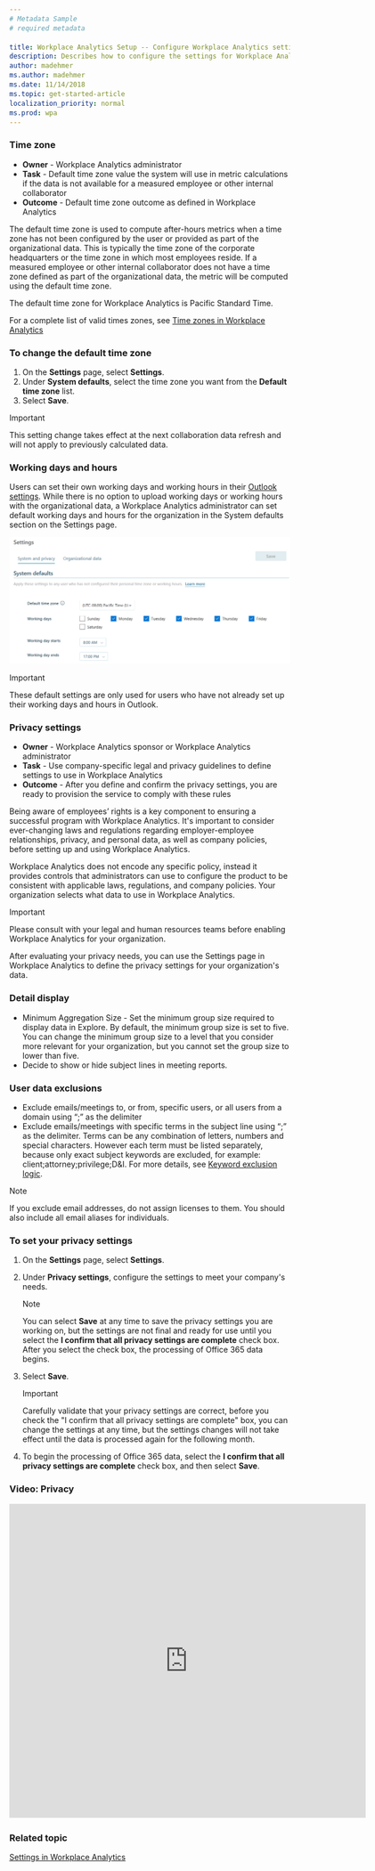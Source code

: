 ```yaml
---
# Metadata Sample
# required metadata

title: Workplace Analytics Setup -- Configure Workplace Analytics settings
description: Describes how to configure the settings for Workplace Analytics.
author: madehmer
ms.author: madehmer
ms.date: 11/14/2018
ms.topic: get-started-article
localization_priority: normal 
ms.prod: wpa
---
```


### Time zone

* **Owner** - Workplace Analytics administrator
* **Task** - Default time zone value the system will use in metric calculations if the data is not available for a measured employee or other internal collaborator
* **Outcome** - Default time zone outcome as defined in Workplace Analytics

The default time zone is used to compute after-hours metrics when a time zone has not been configured by the user or provided as part of the organizational data. This is typically the time zone of the corporate headquarters or the time zone in which most employees reside. If a measured employee or other internal collaborator does not have a time zone defined as part of the organizational data, the metric will be computed using the default time zone.

The default time zone for Workplace Analytics is Pacific Standard Time.

For a complete list of valid times zones, see [Time zones in Workplace Analytics](../Use/Timezones-for-workplace-analytics.md)  

### To change the default time zone

1. On the **Settings** page, select **Settings**.
2. Under **System defaults**, select the time zone you want from the **Default time zone** list.
3. Select **Save**.

> [!Important]
> This setting change takes effect at the next collaboration data refresh and will not apply to previously calculated data.

### Working days and hours

Users can set their own working days and working hours in their [Outlook settings](https://outlook.office.com/owa/?path=/options/calendarappearance). While there is no option to upload working days or working hours with the organizational data, a Workplace Analytics administrator can set default working days and hours for the organization in the System defaults section on the Settings page.

![System settings default](../images/Wpa/setup/settings-system-defaults-b.png)

> [!Important]
> These default settings are only used for users who have not already set up their working days and hours in Outlook.

### Privacy settings

* **Owner** - Workplace Analytics sponsor or Workplace Analytics administrator
* **Task** - Use company-specific legal and privacy guidelines to define settings to use in Workplace Analytics
* **Outcome** - After you define and confirm the privacy settings, you are ready to provision the service to comply with these rules

Being aware of employees’ rights is a key component to ensuring a successful program with Workplace Analytics. It's important to consider ever-changing laws and regulations regarding employer-employee relationships, privacy, and personal data, as well as company policies, before setting up and using Workplace Analytics.

Workplace Analytics does not encode any specific policy, instead it provides controls that administrators can use to configure the product to be consistent with applicable laws, regulations, and company policies. Your organization selects what data to use in Workplace Analytics.

> [!Important]
> Please consult with your legal and human resources teams before enabling Workplace Analytics for your organization.

After evaluating your privacy needs, you can use the Settings page in Workplace Analytics to define the privacy settings for your organization's data.

### Detail display

* Minimum Aggregation Size - Set the minimum group size required to display data in Explore. By default, the minimum group size is set to five. You can change the minimum group size to a level that you consider more relevant for your organization, but you cannot set the group size to lower than five.
* Decide to show or hide subject lines in meeting reports.

### User data exclusions

* Exclude emails/meetings to, or from, specific users, or all users from a domain using “;” as the delimiter
* Exclude emails/meetings with specific terms in the subject line using “;” as the delimiter. Terms can be any combination of letters, numbers and special characters. However each term must be listed separately, because only exact subject keywords are excluded, for example: client;attorney;privilege;D&I. For more details, see [Keyword exclusion logic](../privacy/privacy-considerations#keyword-exclusion-logic).

> [!Note]
> If you exclude email addresses, do not assign licenses to them.  You should also include all email aliases for  individuals.

### To set your privacy settings

1. On the **Settings** page, select **Settings**.
2. Under **Privacy settings**, configure the settings to meet your company's needs.

   > [!Note]
   > You can select **Save** at any time to save the privacy settings you are working on, but the settings are not final and ready for use until you select the **I confirm that all privacy settings are complete** check box. After you select the check box, the processing of Office 365 data begins.

3. Select **Save**.

   > [!Important]
   > Carefully validate that your privacy settings are correct, before you check the "I confirm that all privacy settings are complete" box, you can change the settings at any time, but the settings changes will not take effect until the data is processed again for the following month.

4. To begin the processing of Office 365 data, select the **I confirm that all privacy settings are complete** check box, and then select **Save**.

### Video: Privacy

<!-- out for now
Watch this video to learn how Workplace Analytics handles employee data privacy, and how the Workplace Analytics admin can configure their privacy settings.
-->

<!-- old link, with thumbnail
[<img src="../Images/WpA/setup/Privacy.png" alt="Privacy video">](https://aka.ms/WpAPrivacy_Video)
-->

<iframe width="640" height="564" src="https://player.vimeo.com/video/282897705" frameborder="0" allowFullScreen mozallowfullscreen webkitAllowFullScreen></iframe>

### Related topic
[Settings in Workplace Analytics](../Use/Settings.md)
